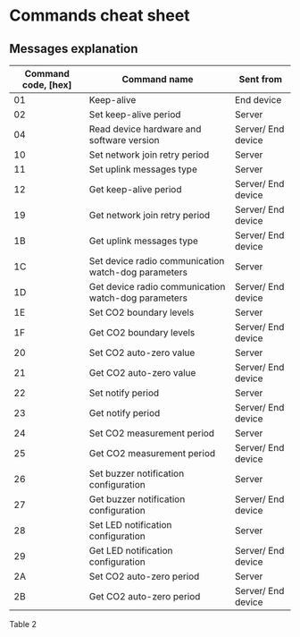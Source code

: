 # Commands cheat sheet

## Messages explanation

| **Command code, \[hex]** | **Command name**                                    | **Sent from**      |
| ------------------------ | --------------------------------------------------- | ------------------ |
| 01                       | Keep-alive                                          | End device         |
| 02                       | Set keep-alive period                               | Server             |
| 04                       | Read device hardware and software version           | Server/ End device |
| 10                       | Set network join retry period                       | Server             |
| 11                       | Set uplink messages type                            | Server             |
| 12                       | Get keep-alive period                               | Server/ End device |
| 19                       | Get network join retry period                       | Server/ End device |
| 1B                       | Get uplink messages type                            | Server/ End device |
| 1C                       | Set device radio communication watch-dog parameters | Server             |
| 1D                       | Get device radio communication watch-dog parameters | Server/ End device |
| 1E                       | Set CO2 boundary levels                             | Server             |
| 1F                       | Get CO2 boundary levels                             | Server/ End device |
| 20                       | Set CO2 auto-zero value                             | Server             |
| 21                       | Get CO2 auto-zero value                             | Server/ End device |
| 22                       | Set notify period                                   | Server             |
| 23                       | Get notify period                                   | Server/ End device |
| 24                       | Set CO2 measurement period                          | Server             |
| 25                       | Get CO2 measurement period                          | Server/ End device |
| 26                       | Set buzzer notification configuration               | Server             |
| 27                       | Get buzzer notification configuration               | Server/ End device |
| 28                       | Set LED notification configuration                  | Server             |
| 29                       | Get LED notification configuration                  | Server/ End device |
| 2A                       | Set CO2 auto-zero period                            | Server             |
| 2B                       | Get CO2 auto-zero period                            | Server/ End device |

Table 2
